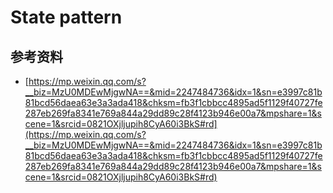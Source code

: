 # State pattern


## 参考资料
* [https://mp.weixin.qq.com/s?__biz=MzU0MDEwMjgwNA==&mid=2247484736&idx=1&sn=e3997c81b81bcd56daea63e3a3ada418&chksm=fb3f1cbbcc4895ad5f1129f40727fe287eb269fa8341e769a844a29dd89c28f4123b946e00a7&mpshare=1&scene=1&srcid=0821OXjljupih8CyA60i3BkS#rd](https://mp.weixin.qq.com/s?__biz=MzU0MDEwMjgwNA==&mid=2247484736&idx=1&sn=e3997c81b81bcd56daea63e3a3ada418&chksm=fb3f1cbbcc4895ad5f1129f40727fe287eb269fa8341e769a844a29dd89c28f4123b946e00a7&mpshare=1&scene=1&srcid=0821OXjljupih8CyA60i3BkS#rd)